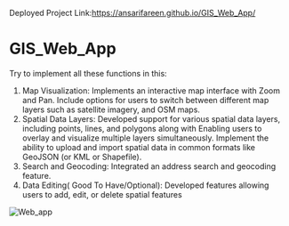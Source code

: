 Deployed Project Link:https://ansarifareen.github.io/GIS_Web_App/
# GIS_Web_App
Try to implement all these functions in this:
1. Map Visualization:
Implements an interactive map interface with Zoom and Pan. Include options 
for users to switch between different map layers such as satellite imagery, and 
OSM maps.
2. Spatial Data Layers:
Developed support for various spatial data layers, including points, lines, and 
polygons along with  Enabling users to overlay and visualize multiple layers simultaneously. 
Implement the ability to upload and import spatial data in common formats like 
GeoJSON (or KML or Shapefile).
3. Search and Geocoding:
 Integrated an address search and geocoding feature.
4. Data Editing( Good To Have/Optional):
 Developed features allowing users to add, edit, or delete spatial features

![Web_app](https://github.com/ansarifareen/GIS_Web_App/assets/113833605/81cd700b-d829-48e6-9193-5ab1734cb147)
